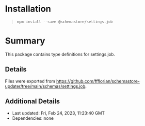 # Installation
> `npm install --save @schemastore/settings.job`

# Summary
This package contains type definitions for settings.job.

## Details
Files were exported from https://github.com/ffflorian/schemastore-updater/tree/main/schemas/settings.job.

## Additional Details
* Last updated: Fri, Feb 24, 2023, 11:23:40 GMT
* Dependencies: none
